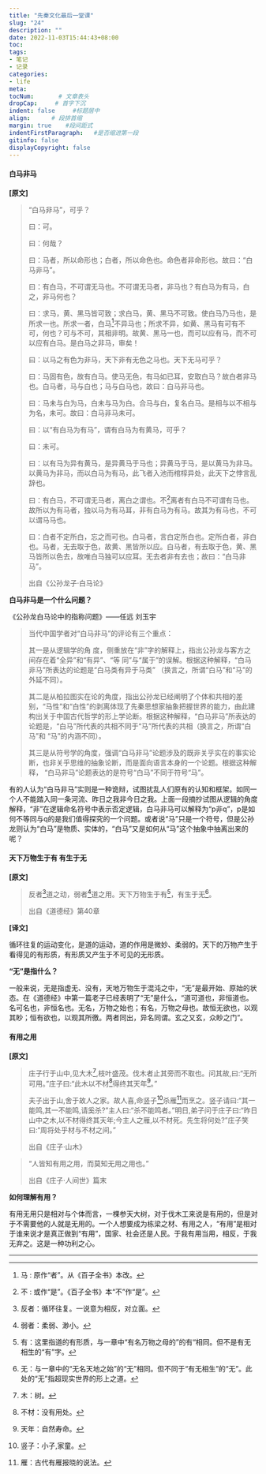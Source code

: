 ```yaml
---
title: "先秦文化最后一堂课"
slug: "24"
description: ""
date: 2022-11-03T15:44:43+08:00
toc: 
tags: 
- 笔记
- 记录
categories:
- life
meta: 
tocNum:       # 文章表头
dropCap:     # 首字下沉
indent: false     #标题居中
align:      # 段排首缩
margin: true    #段间距式
indentFirstParagraph:   #是否缩进第一段
gitinfo: false
displayCopyright: false
---
```


#### 白马非马
**[原文]**

> “白马非马”，可乎？
>
> 曰：可。 	
>
> 曰：何哉？		
>
> 曰：马者，所以命形也；白者，所以命色也。命色者非命形也。故曰：“白马非马”。	
>
> 曰：有白马，不可谓无马也。不可谓无马者，非马也？有白马为有马，白之，非马何也？		
>
> 曰：求马，黄、黑马皆可致；求白马，黄、黑马不可致。使白马乃马也，是所求一也。所求一者，白马[^1]不异马也；所求不异，如黄、黑马有可有不可，何也？可与不可，其相非明。故黄、黑马一也，而可以应有马，而不可以应有白马。是白马之非马，审矣！
>
> 曰：以马之有色为非马，天下非有无色之马也。天下无马可乎？		
>
> 曰：马固有色，故有白马。使马无色，有马如已耳，安取白马？故白者非马也。白马者，马与白也；马与白马也，故曰：白马非马也。		
>
> 曰：马未与白为马，白未与马为白。合马与白，复名白马。是相与以不相与为名，未可。故曰：白马非马未可。
>
> 曰：以“有白马为有马”，谓有白马为有黄马，可乎？	
>
> 曰：未可。	
>
> 曰：以有马为异有黄马，是异黄马于马也；异黄马于马，是以黄马为非马。以黄马为非马，而以白马为有马，此飞者入池而棺椁异处，此天下之悖言乱辞也。	
>
> 曰：有白马，不可谓无马者，离白之谓也。不[^2]离者有白马不可谓有马也。故所以为有马者，独以马为有马耳，非有白马为有马。故其为有马也，不可以谓马马也。
>
> 曰：白者不定所白，忘之而可也。白马者，言白定所白也。定所白者，非白也。马者，无去取于色，故黄、黑皆所以应。白马者，有去取于色，黄、黑马皆所以色去，故唯白马独可以应耳。无去者非有去也；故曰：“白马非马”。	
>
>  出自《公孙龙子·白马论》

**白马非马是一个什么问题？**

《公孙龙白马论中的指称问题》——任远 刘玉宇

> 当代中国学者对“白马非马”的评论有三个重点：
>
> 其一是从逻辑学的角 度，侧重放在“非”字的解释上，指出公孙龙与客方之间存在着“全异”和“有异”、“等 同”与“属于”的误解。根据这种解释，“白马非马”所表达的论题是“白马类有异于马类” （换言之，所谓“白马”和“马”的外延不同）。
>
> 其二是从柏拉图实在论的角度，指出公孙龙已经阐明了个体和共相的差别，“马性”和“白性”的剥离体现了先秦思想家抽象把握世界的能力，由此建构出关于中国古代哲学的形上学论断。根据这种解释，“白马非马”所表达的论题是，“白马”所代表的共相不同于“马”所代表的共相（换言之，所谓“白马”和 “马”的内涵不同）。
>
> 其三是从符号学的角度，强调“白马非马”论题涉及的既非关乎实在的事实论断，也非关乎思维的抽象论断，而是面向语言本身的一个论题。根据这种解释， “白马非马”论题表达的是符号“白马”不同于符号“马”。

有的人认为“白马非马”实则是一种诡辩，试图扰乱人们原有的认知和框架。如同一个人不能踏入同一条河流、昨日之我非今日之我。上面一段摘抄试图从逻辑的角度解释，“非”在逻辑命名符号中表示否定逻辑，白马非马可以解释为“p非q”，p是如何不等同与q的是我们值得探究的一个问题。或者说“马”只是一个符号，但是公孙龙则认为“白马”是物质、实体的，“白马”又是如何从“马”这个抽象中抽离出来的呢？

#### 天下万物生于有   有生于无

**[原文]**

> 反者[^3]道之动，弱者[^4]道之用。天下万物生于有[^5]，有生于无[^6]。
>
> 出自《道德经》第40章

**[译文]**

循环往复的运动变化，是道的运动，道的作用是微妙、柔弱的。天下的万物产生于看得见的有形质，有形质又产生于不可见的无形质。

**“无”是指什么？**

一般来说，无是指虚无、没有，天地万物生于混沌之中，“无”是最开始、原始的状态。在《道德经》中第一篇老子已经表明了“无”是什么，“道可道也，非恒道也。名可名也，非恒名也。无名，万物之始也；有名，万物之母也。故恒无欲也，以观其眇；恒有欲也，以观其所徼。两者同出，异名同谓。玄之又玄，众眇之门”。

#### 有用之用

**[原文]**

> 庄子行于山中,见大木[^7],枝叶盛茂。伐木者止其旁而不取也。问其故,曰:“无所可用。”庄子曰:“此木以不材[^8]得终其天年[^9]。”
>
> 夫子出于山,舍于故人之家。故人喜,命竖子[^10]杀雁[^11]而烹之。竖子请曰:“其一能鸣,其一不能鸣,请奚杀?”主人曰:“杀不能鸣者。”明日,弟子问于庄子曰:“昨日山中之木,以不材得终其天年;今主人之雁,以不材死。先生将何处?”庄子笑曰:“周将处乎材与不材之间。”
>
> 出自《庄子·山木》

> “人皆知有用之用，而莫知无用之用也。”
>
> 出自《庄子·人间世》篇末

**如何理解有用？**

有用无用只是相对与个体而言，一棵参天大树，对于伐木工来说是有用的，但是对于不需要他的人就是无用的。一个人想要成为栋梁之材、有用之人，“有用”是相对于谁来说才是真正做到“有用”，国家、社会还是人民。于我有用当用，相反，于我无弃之。这是一种功利之心。



---
[^1]:马 : 原作“者”。从《百子全书》本改。
[^2]:不 : 或作“是”。《百子全书》本“不”作“是”。
[^3]:反者：循环往复。一说意为相反，对立面。
[^4]:弱者：柔弱、渺小。
[^5]:有：这里指道的有形质，与一章中“有名万物之母的”的有“相同。但不是有无相生的“有”字。
[^6]:无：与一章中的“无名天地之始”的“无”相同。但不同于“有无相生”的“无”。此处的“无”指超现实世界的形上之道。

[^7]: 木：树。
[^8]: 不材：没有用处。
[^9]: 天年：自然寿命。
[^10]: 竖子：小子,家童。
[^11]: 雁：古代有雁报晓的说法。
